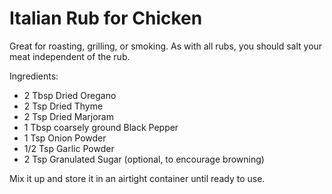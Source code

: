 # Italian Rub for Chicken

Great for roasting, grilling, or smoking. As with all rubs, you should
salt your meat independent of the rub.

Ingredients:

* 2 Tbsp Dried Oregano
* 2 Tsp Dried Thyme
* 2 Tsp Dried Marjoram
* 1 Tbsp coarsely ground Black Pepper
* 1 Tsp Onion Powder
* 1/2 Tsp Garlic Powder
* 2 Tsp Granulated Sugar (optional, to encourage browning)

Mix it up and store it in an airtight container until ready to use.

